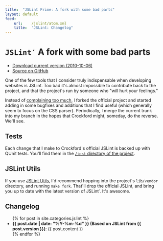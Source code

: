```yaml
---
title:  "JSLint Prime: A fork with some bad parts"
layout: default
feed:   
    url:    /jslint/atom.xml
    title:  "JSLint: Changelog"
---
```

`JSLint′` A fork with some bad parts
====================================

<ul class="actions">
  <li><a href="http://github.com/mikewest/jslint/tarball/v2010-10-06" class="cta">Download current version (2010-10-06)</a></li> 
  <li><a href="http://github.com/mikewest/jslint" class="cta">Source on GitHub</a></li> 
</ul>

One of the few tools that I consider truly indispensable when developing
websites is JSLint. Too bad it's almost impossible to contribute back to
the project, and that the project's run by someone who "will hurt your
feelings."

Instead of [complaining too much][badparts], I forked the official project
and started adding in some bugfixes and additions that I find useful (which
generally seem to focus on the CSS parser).  Periodically, I merge the
current trunk into my branch in the hopes that Crockford might, someday, do
the reverse.  We'll see.

[badparts]: http://mikewest.org/2010/05/jslint-needs-some-bad-parts

Tests
-----

Each change that I make to Crockford's official JSLint is backed up with QUnit
tests.  You'll find them in the [`/test` directory of the project][test].

[test]: http://github.com/mikewest/jslint/tree/master/test/

JSLint Utils
------------

If you use [JSLint Utils][utils], I'd recommend hopping into the project's
`lib/vendor` directory, and running `make fork`.  That'll drop the official
JSLint, and bring you up to date with the latest version of JSLint′.  It's
awesome.

[utils]:  /jslint_utils/

Changelog
---------

<ul>
{% for post in site.categories.jslint %}
  <li><strong>{{ post.date | date: "%Y-%m-%d" }} (Based on JSLint from {{ post.version }})</strong>: {{ post.content }}</li>
{% endfor %}
</ul>

